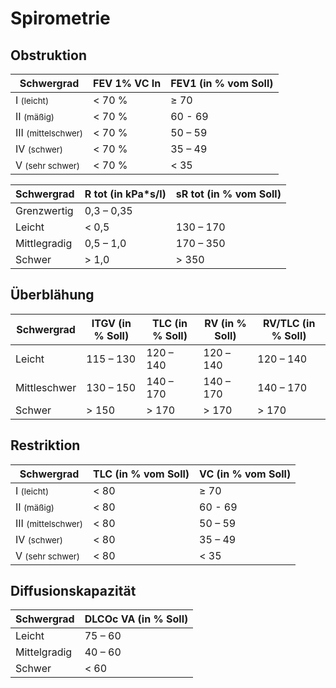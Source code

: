 # Spirometrie

## Obstruktion

| Schwergrad | FEV 1% VC In | FEV1 (in % vom Soll) |
| --- | --- | --- |
| I <small>(leicht)</small> | < 70 % | ≥ 70 |
| II <small>(mäßig)</small> | < 70 % | 60 - 69 |
| III <small>(mittelschwer)</small> | < 70 % | 50 – 59 |
| IV <small>(schwer)</small> | < 70 % | 35 – 49 |
| V <small>(sehr schwer)</small> | < 70 % | < 35 |

| Schwergrad | R tot (in kPa*s/l) | sR tot (in % vom Soll) |
| --- | --- | --- |
| Grenzwertig | 0,3 – 0,35 |  |
| Leicht | < 0,5 | 130 – 170 |
| Mittlegradig | 0,5 – 1,0 | 170 – 350 |
| Schwer | > 1,0 | > 350 |

## Überblähung

| Schwergrad | ITGV (in % Soll) | TLC (in % Soll) | RV (in % Soll) | RV/TLC (in % Soll) |
| --- | --- | --- | --- | --- |
| Leicht | 115 – 130 | 120 – 140 | 120 –140 | 120 – 140 |
| Mittleschwer | 130 – 150 | 140 – 170 | 140 – 170 | 140 – 170 |
| Schwer | > 150 | > 170 | > 170 | > 170 |

## Restriktion

| Schwergrad | TLC (in % vom Soll) | VC (in % vom Soll) |
| --- | --- | --- |
| I <small>(leicht)</small> | < 80 | ≥ 70 |
| II <small>(mäßig)</small> | < 80 | 60 - 69 |
| III <small>(mittelschwer)</small> | < 80 | 50 – 59 |
| IV <small>(schwer)</small> | < 80 | 35 – 49 |
| V <small>(sehr schwer)</small> | < 80 | < 35 |

## Diffusionskapazität

| Schwergrad | DLCOc VA (in % Soll) |
| --- | --- |
| Leicht | 75 – 60 |
| Mittelgradig | 40 – 60 |
| Schwer | < 60 |